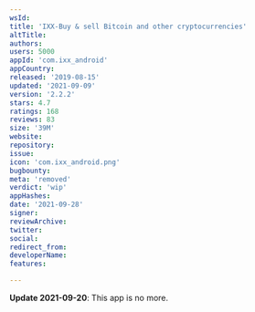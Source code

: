 ```yaml
---
wsId: 
title: 'IXX-Buy & sell Bitcoin and other cryptocurrencies'
altTitle: 
authors: 
users: 5000
appId: 'com.ixx_android'
appCountry: 
released: '2019-08-15'
updated: '2021-09-09'
version: '2.2.2'
stars: 4.7
ratings: 168
reviews: 83
size: '39M'
website: 
repository: 
issue: 
icon: 'com.ixx_android.png'
bugbounty: 
meta: 'removed'
verdict: 'wip'
appHashes: 
date: '2021-09-28'
signer: 
reviewArchive: 
twitter: 
social: 
redirect_from: 
developerName: 
features: 

---
```


**Update 2021-09-20**: This app is no more.
